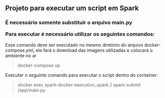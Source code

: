 <H2>Projeto para executar um script em Spark</H2>

<h3>
É necessário somente substituir o arquivo main.py

Para executar é necessário utilizar os seguintes comandos:</h3>

Esse comando deve ser executado no mesmo diretório do arquivo docker-compose.yml, 
ele fará o download das imagens utilizadas e colocará o ambiente no ar 
> docker-compose up

Executar o seguinte comando para executar o script dentro do container:
> docker exec spark-docker-execution_spark_1 spark-submit /app/main.py

